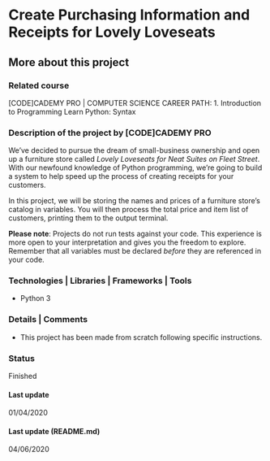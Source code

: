 # Create Purchasing Information and Receipts for Lovely Loveseats

## More about this project

### Related course
[CODE]CADEMY PRO | COMPUTER SCIENCE CAREER PATH: 1. Introduction to Programming
Learn Python: Syntax

### Description of the project by [CODE]CADEMY PRO
We’ve decided to pursue the dream of small-business ownership and open up a furniture store called *Lovely Loveseats for Neat Suites on Fleet Street*. With our newfound knowledge of Python programming, we’re going to build a system to help speed up the process of creating receipts for your customers.

In this project, we will be storing the names and prices of a furniture store’s catalog in variables. You will then process the total price and item list of customers, printing them to the output terminal.

**Please note**: Projects do not run tests against your code. This experience is more open to your interpretation and gives you the freedom to explore. Remember that all variables must be declared *before* they are referenced in your code.

### Technologies | Libraries | Frameworks | Tools  
- Python 3

### Details | Comments
- This project has been made from scratch following specific instructions. 

### Status
Finished

#### Last update
01/04/2020

#### Last update (README.md)
04/06/2020